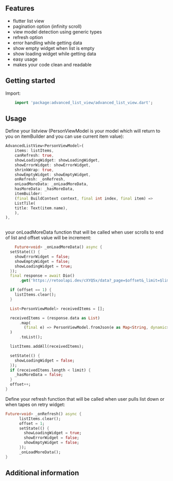 <!-- 
 FlutterListView with additional features.
-->


## Features

- flutter list view
- pagination option (infinity scroll)
- view model detection using generic types
- refresh option
- error handling while getting data
- show empty widget when list is empty
- show loading widget while getting data
- easy usage
- makes your code clean and readable

## Getting started

Import:
```dart
    import 'package:advanced_list_view/advanced_list_view.dart';
```

## Usage

Define your listview (PersonViewModel is your model which will return to you on itemBuilder
    and you can use current item value):


```dart
AdvancedListView<PersonViewModel>(
    items: listItems,
    canRefresh: true,
    showLoadingWidget: showLoadingWidget,
    showErrorWidget: showErrorWidget,
    shrinkWrap: true,
    showEmptyWidget: showEmptyWidget,
    onRefresh: _onRefresh,
    onLoadMoreData: _onLoadMoreData,
    hasMoreData: _hasMoreData,
    itemBuilder:
    (final BuildContext context, final int index, final item) =>
    ListTile(
    title: Text(item.name),
    ),
),   
      
```
your onLoadMoreData function that will be called when user scrolls to end of list
and offset value will be increment: 

```Dart
    Future<void> _onLoadMoreData() async {
  setState(() {
    showErrorWidget = false;
    showEmptyWidget = false;
    showLoadingWidget = true;
  });
  final response = await Dio()
      .get('https://retoolapi.dev/cXYQ5x/data?_page=$offset&_limit=$limit');

  if (offset == 1) {
    listItems.clear();
  }

  List<PersonViewModel> receivedItems = [];

  receivedItems = (response.data as List)
      .map(
        (final e) => PersonViewModel.fromJson(e as Map<String, dynamic>),
  )
      .toList();

  listItems.addAll(receivedItems);

  setState(() {
    showLoadingWidget = false;
  });
  if (receivedItems.length < limit) {
    _hasMoreData = false;
  }
  offset++;
}    

```     

Define your refresh function that will be called when user pulls list down
or when tapes on retry widget:

```Dart
Future<void> _onRefresh() async {
      listItems.clear();
      offset = 1;
      setState(() {
        showLoadingWidget = true;
        showErrorWidget = false;
        showEmptyWidget = false;
      });
      _onLoadMoreData();
}
```

## Additional information

